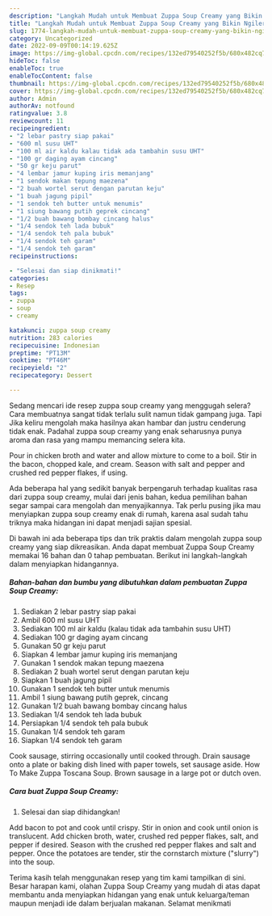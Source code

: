 ```yaml
---
description: "Langkah Mudah untuk Membuat Zuppa Soup Creamy yang Bikin Ngiler, Buat Buka Puasa Enak"
title: "Langkah Mudah untuk Membuat Zuppa Soup Creamy yang Bikin Ngiler, Buat Buka Puasa Enak"
slug: 1774-langkah-mudah-untuk-membuat-zuppa-soup-creamy-yang-bikin-ngiler-buat-buka-puasa-enak
category: Uncategorized
date: 2022-09-09T00:14:19.625Z
image: https://img-global.cpcdn.com/recipes/132ed79540252f5b/680x482cq70/zuppa-soup-creamy-foto-resep-utama.jpg
hideToc: false
enableToc: true
enableTocContent: false
thumbnail: https://img-global.cpcdn.com/recipes/132ed79540252f5b/680x482cq70/zuppa-soup-creamy-foto-resep-utama.jpg
cover: https://img-global.cpcdn.com/recipes/132ed79540252f5b/680x482cq70/zuppa-soup-creamy-foto-resep-utama.jpg
author: Admin
authorAv: notfound
ratingvalue: 3.8
reviewcount: 11
recipeingredient:
- "2 lebar pastry siap pakai"
- "600 ml susu UHT"
- "100 ml air kaldu kalau tidak ada tambahin susu UHT"
- "100 gr daging ayam cincang"
- "50 gr keju parut"
- "4 lembar jamur kuping iris memanjang"
- "1 sendok makan tepung maezena"
- "2 buah wortel serut dengan parutan keju"
- "1 buah jagung pipil"
- "1 sendok teh butter untuk menumis"
- "1 siung bawang putih geprek cincang"
- "1/2 buah bawang bombay cincang halus"
- "1/4 sendok teh lada bubuk"
- "1/4 sendok teh pala bubuk"
- "1/4 sendok teh garam"
- "1/4 sendok teh garam"
recipeinstructions:

- "Selesai dan siap dinikmati!"
categories:
- Resep
tags:
- zuppa
- soup
- creamy

katakunci: zuppa soup creamy 
nutrition: 283 calories
recipecuisine: Indonesian
preptime: "PT13M"
cooktime: "PT46M"
recipeyield: "2"
recipecategory: Dessert

---
```



Sedang mencari ide resep zuppa soup creamy yang menggugah selera? Cara membuatnya sangat tidak terlalu sulit namun tidak gampang juga. Tapi Jika keliru mengolah maka hasilnya akan hambar dan justru cenderung tidak enak. Padahal zuppa soup creamy yang enak seharusnya punya aroma dan rasa yang mampu memancing selera kita.


Pour in chicken broth and water and allow mixture to come to a boil. Stir in the bacon, chopped kale, and cream. Season with salt and pepper and crushed red pepper flakes, if using.

Ada beberapa hal yang sedikit banyak berpengaruh terhadap kualitas rasa dari zuppa soup creamy, mulai dari jenis bahan, kedua pemilihan bahan segar sampai cara mengolah dan menyajikannya. Tak perlu pusing jika mau menyiapkan zuppa soup creamy enak di rumah, karena asal sudah tahu triknya maka hidangan ini dapat menjadi sajian spesial.


Di bawah ini ada beberapa tips dan trik praktis dalam mengolah zuppa soup creamy yang siap dikreasikan. Anda dapat membuat Zuppa Soup Creamy memakai 16 bahan dan 0 tahap pembuatan. Berikut ini langkah-langkah dalam menyiapkan hidangannya.

<!--inarticleads1-->

##### Bahan-bahan dan bumbu yang dibutuhkan dalam pembuatan Zuppa Soup Creamy:

1. Sediakan 2 lebar pastry siap pakai
1. Ambil 600 ml susu UHT
1. Sediakan 100 ml air kaldu (kalau tidak ada tambahin susu UHT)
1. Sediakan 100 gr daging ayam cincang
1. Gunakan 50 gr keju parut
1. Siapkan 4 lembar jamur kuping iris memanjang
1. Gunakan 1 sendok makan tepung maezena
1. Sediakan 2 buah wortel serut dengan parutan keju
1. Siapkan 1 buah jagung pipil
1. Gunakan 1 sendok teh butter untuk menumis
1. Ambil 1 siung bawang putih geprek, cincang
1. Gunakan 1/2 buah bawang bombay cincang halus
1. Sediakan 1/4 sendok teh lada bubuk
1. Persiapkan 1/4 sendok teh pala bubuk
1. Gunakan 1/4 sendok teh garam
1. Siapkan 1/4 sendok teh garam


Cook sausage, stirring occasionally until cooked through. Drain sausage onto a plate or baking dish lined with paper towels, set sausage aside. How To Make Zuppa Toscana Soup. Brown sausage in a large pot or dutch oven. 

<!--inarticleads2-->

##### Cara buat Zuppa Soup Creamy:


1. Selesai dan siap dihidangkan!

Add bacon to pot and cook until crispy. Stir in onion and cook until onion is translucent. Add chicken broth, water, crushed red pepper flakes, salt, and pepper if desired. Season with the crushed red pepper flakes and salt and pepper. Once the potatoes are tender, stir the cornstarch mixture (&#34;slurry&#34;) into the soup. 

Terima kasih telah menggunakan resep yang tim kami tampilkan di sini. Besar harapan kami, olahan Zuppa Soup Creamy yang mudah di atas dapat membantu anda menyiapkan hidangan yang enak untuk keluarga/teman maupun menjadi ide dalam berjualan makanan. Selamat menikmati

